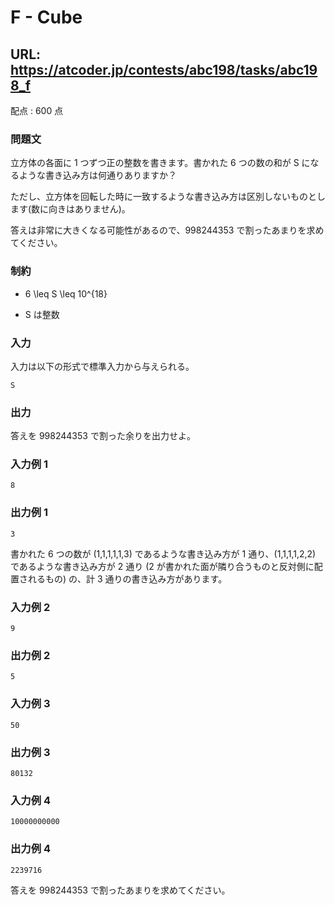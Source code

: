 # F - Cube 
## URL: https://atcoder.jp/contests/abc198/tasks/abc198_f 

配点 : 600 点




### 問題文

立方体の各面に 1 つずつ正の整数を書きます。書かれた 6 つの数の和が S になるような書き込み方は何通りありますか？


ただし、立方体を回転した時に一致するような書き込み方は区別しないものとします(数に向きはありません)。


答えは非常に大きくなる可能性があるので、998244353 で割ったあまりを求めてください。






### 制約



* 6 \leq S \leq 10^{18}

* S は整数









### 入力

入力は以下の形式で標準入力から与えられる。



``` 
S
``` 





### 出力

答えを 998244353 で割った余りを出力せよ。








### 入力例 1


``` 
8
``` 





### 出力例 1


``` 
3
``` 

書かれた 6 つの数が (1,1,1,1,1,3) であるような書き込み方が 1 通り、(1,1,1,1,2,2) であるような書き込み方が 2 通り (2 が書かれた面が隣り合うものと反対側に配置されるもの) の、計 3 通りの書き込み方があります。







### 入力例 2


``` 
9
``` 





### 出力例 2


``` 
5
``` 






### 入力例 3


``` 
50
``` 





### 出力例 3


``` 
80132
``` 






### 入力例 4


``` 
10000000000
``` 





### 出力例 4


``` 
2239716
``` 

答えを 998244353 で割ったあまりを求めてください。